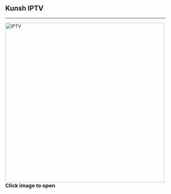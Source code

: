 ## Kunsh IPTV
---
[<img align="left" alt="IPTV" width="500px" hight="100px" src="https://kunsh13.github.io/iptv/img/welcome1.jpg" />][youtube]
<br />
<br />
<br />
<br />
<br />
<br />
<br />

###       Click image to open

[youtube]: https://kunsh13.github.io/iptv/
